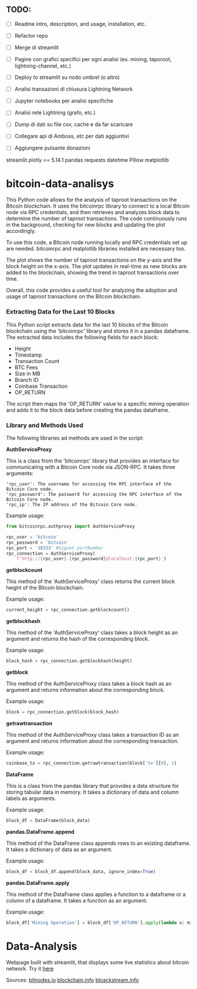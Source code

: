 ## TODO:

- [ ] Readme intro, description, and usage, installation, etc.
- [ ] Refactor repo
- [ ] Merge di streamlit 
- [ ] Pagine con grafici specifici per ogni analisi (es. mining, taporoot, lightning-channel, etc.)
- [ ] Deploy to streamlit su nodo umbrel (o altro)
- [ ] Analisi transazioni di chiusura Lightning Network
- [ ] Jupyter notebooks per analisi specifiche
- [ ] Analisi rete Lightning (grafo, etc.)
- [ ] Dump di dati su file csv, cache e da far scaricare 
- [ ] Collegare api di Amboss, etc per dati aggiuntivi
- [ ] Aggiungere pulsante donazioni


streamlit
plotly == 5.14.1
pandas
requests
datetime
Pillow
matplotlib

# bitcoin-data-analisys

This Python code allows for the analysis of taproot transactions on the Bitcoin blockchain. It uses the bitcoinrpc library to connect to a local Bitcoin node via RPC credentials, and then retrieves and analyzes block data to determine the number of taproot transactions. The code continuously runs in the background, checking for new blocks and updating the plot accordingly.

To use this code, a Bitcoin node running locally and RPC credentials set up are needed. bitcoinrpc and matplotlib libraries installed are necessary too.

The plot shows the number of taproot transactions on the y-axis and the block height on the x-axis. The plot updates in real-time as new blocks are added to the blockchain, showing the trend in taproot transactions over time.

Overall, this code provides a useful tool for analyzing the adoption and usage of taproot transactions on the Bitcoin blockchain.


### Extracting Data for the Last 10 Blocks

This Python script extracts data for the last 10 blocks of the Bitcoin blockchain using the 'bitcoinrpc' library and stores it in a pandas dataframe. The extracted data includes the following fields for each block:

-  Height
-  Timestamp
-   Transaction Count
-    BTC Fees
-    Size in MB
-    Branch ID
-    Coinbase Transaction
-    OP_RETURN

The script then maps the 'OP_RETURN' value to a specific mining operation and adds it to the block data before creating the pandas dataframe.

### Library and Methods Used
The following libraries ad methods are used in the script:

**AuthServiceProxy**

This is a class from the 'bitcoinrpc' library that provides an interface for communicating with a Bitcoin Core node via JSON-RPC. It takes three arguments:

    'rpc_user': The username for accessing the RPC interface of the Bitcoin Core node.
    'rpc_password': The password for accessing the RPC interface of the Bitcoin Core node.
    'rpc_ip': The IP address of the Bitcoin Core node.

Example usage:
```python
from bitcoinrpc.authproxy import AuthServiceProxy

rpc_user = 'bitcoin'
rpc_password = 'bitcoin'
rpc_port = '38333' #Signet portNumber
rpc_connection = AuthServiceProxy(
    f'http://{rpc_user}:{rpc_password}@localhost:{rpc_port}')
```


**getblockcount**

This method of the 'AuthServiceProxy' class returns the current block height of the Bitcoin blockchain.

Example usage:
```python
current_height = rpc_connection.getblockcount()
```


**getblockhash**

This method of the 'AuthServiceProxy' class takes a block height as an argument and returns the hash of the corresponding block.

Example usage:
```python
block_hash = rpc_connection.getblockhash(height)
```


**getblock**

This method of the AuthServiceProxy class takes a block hash as an argument and returns information about the corresponding block.

Example usage:
```python
block = rpc_connection.getblock(block_hash)
```


**getrawtransaction**

This method of the AuthServiceProxy class takes a transaction ID as an argument and returns information about the corresponding transaction.

Example usage:
```python
coinbase_tx = rpc_connection.getrawtransaction(block['tx'][0], 1)
```


**DataFrame**

This is a class from the pandas library that provides a data structure for storing tabular data in memory. It takes a dictionary of data and column labels as arguments.

Example usage:
```python
block_df = DataFrame(block_data)
```

**pandas.DataFrame.append**

This method of the DataFrame class appends rows to an existing dataframe. It takes a dictionary of data as an argument.

Example usage:
```python
block_df = block_df.append(block_data, ignore_index=True)
```

**pandas.DataFrame.apply**

This method of the DataFrame class applies a function to a dataframe or a column of a dataframe. It takes a function as an argument.

Example usage:
```python
block_df['Mining Operation'] = block_df['OP_RETURN'].apply(lambda x: mining_ops[x] if x in mining_ops else 'Unknown')
```


# Data-Analysis
Webpage built with streamlit, that displays some live statistics about bitcoin network. Try it [here](https://bumblebee00-data-analysis-on-chain-kk5uep.streamlit.app/)

Sources: 
[bitnodes.io](https://bitnodes.io/)
[blockchain.info](https://www.blockchain.info)
[bloackstream.info](https://blockstream.info)
